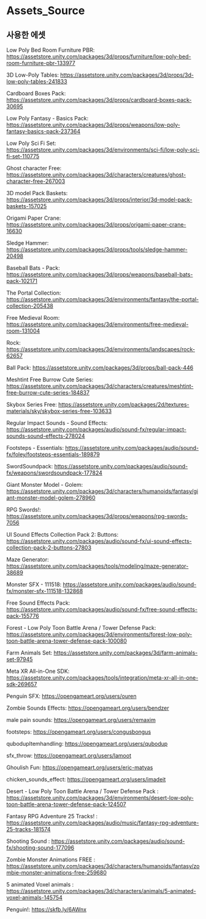 # Assets_Source

## 사용한 에셋

Low Poly Bed Room Furniture PBR: https://assetstore.unity.com/packages/3d/props/furniture/low-poly-bed-room-furniture-pbr-133977

3D Low-Poly Tables: https://assetstore.unity.com/packages/3d/props/3d-low-poly-tables-241833

Cardboard Boxes Pack: https://assetstore.unity.com/packages/3d/props/cardboard-boxes-pack-30695

Low Poly Fantasy - Basics Pack: https://assetstore.unity.com/packages/3d/props/weapons/low-poly-fantasy-basics-pack-237364

Low Poly Sci Fi Set: https://assetstore.unity.com/packages/3d/environments/sci-fi/low-poly-sci-fi-set-110775

Ghost character Free: https://assetstore.unity.com/packages/3d/characters/creatures/ghost-character-free-267003

3D model Pack Baskets: https://assetstore.unity.com/packages/3d/props/interior/3d-model-pack-baskets-157025

Origami Paper Crane: https://assetstore.unity.com/packages/3d/props/origami-paper-crane-16630

Sledge Hammer: https://assetstore.unity.com/packages/3d/props/tools/sledge-hammer-20498

Baseball Bats - Pack: https://assetstore.unity.com/packages/3d/props/weapons/baseball-bats-pack-102171

The Portal Collection: https://assetstore.unity.com/packages/3d/environments/fantasy/the-portal-collection-205438

Free Medieval Room: https://assetstore.unity.com/packages/3d/environments/free-medieval-room-131004

Rock: https://assetstore.unity.com/packages/3d/environments/landscapes/rock-62657

Ball Pack: https://assetstore.unity.com/packages/3d/props/ball-pack-446

Meshtint Free Burrow Cute Series: https://assetstore.unity.com/packages/3d/characters/creatures/meshtint-free-burrow-cute-series-184837

Skybox Series Free: https://assetstore.unity.com/packages/2d/textures-materials/sky/skybox-series-free-103633

Regular Impact Sounds - Sound Effects: https://assetstore.unity.com/packages/audio/sound-fx/regular-impact-sounds-sound-effects-278024

Footsteps - Essentials: https://assetstore.unity.com/packages/audio/sound-fx/foley/footsteps-essentials-189879

SwordSoundpack: https://assetstore.unity.com/packages/audio/sound-fx/weapons/swordsoundpack-177824

Giant Monster Model - Golem: https://assetstore.unity.com/packages/3d/characters/humanoids/fantasy/giant-monster-model-golem-278960

RPG Swords!: https://assetstore.unity.com/packages/3d/props/weapons/rpg-swords-7056

UI Sound Effects Collection Pack 2: Buttons: https://assetstore.unity.com/packages/audio/sound-fx/ui-sound-effects-collection-pack-2-buttons-27803

Maze Generator: https://assetstore.unity.com/packages/tools/modeling/maze-generator-38689

Monster SFX - 111518: https://assetstore.unity.com/packages/audio/sound-fx/monster-sfx-111518-132868

Free Sound Effects Pack: https://assetstore.unity.com/packages/audio/sound-fx/free-sound-effects-pack-155776

Forest - Low Poly Toon Battle Arena / Tower Defense Pack: https://assetstore.unity.com/packages/3d/environments/forest-low-poly-toon-battle-arena-tower-defense-pack-100080

Farm Animals Set: https://assetstore.unity.com/packages/3d/farm-animals-set-97945

Meta XR All-in-One SDK: https://assetstore.unity.com/packages/tools/integration/meta-xr-all-in-one-sdk-269657

Penguin SFX: https://opengameart.org/users/ouren

Zombie Sounds Effects: https://opengameart.org/users/bendzer

male pain sounds: https://opengameart.org/users/remaxim

footsteps: https://opengameart.org/users/congusbongus

qubodupItemhandling: https://opengameart.org/users/qubodup

sfx_throw: https://opengameart.org/users/lamoot

Ghoulish Fun: https://opengameart.org/users/eric-matyas

chicken_sounds_effect: https://opengameart.org/users/imadeit

Desert - Low Poly Toon Battle Arena / Tower Defense Pack : https://assetstore.unity.com/packages/3d/environments/desert-low-poly-toon-battle-arena-tower-defense-pack-124507

Fantasy RPG Adventure 25 Tracks! : https://assetstore.unity.com/packages/audio/music/fantasy-rpg-adventure-25-tracks-181574

Shooting Sound : https://assetstore.unity.com/packages/audio/sound-fx/shooting-sound-177096

Zombie Monster Animations FREE : https://assetstore.unity.com/packages/3d/characters/humanoids/fantasy/zombie-monster-animations-free-259680

5 animated Voxel animals : https://assetstore.unity.com/packages/3d/characters/animals/5-animated-voxel-animals-145754

Penguin!: https://skfb.ly/6AWnx
